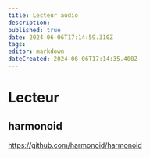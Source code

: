 ```yaml
---
title: Lecteur audio
description: 
published: true
date: 2024-06-06T17:14:59.310Z
tags: 
editor: markdown
dateCreated: 2024-06-06T17:14:35.400Z
---
```


# Lecteur

## harmonoid

<https://github.com/harmonoid/harmonoid>
